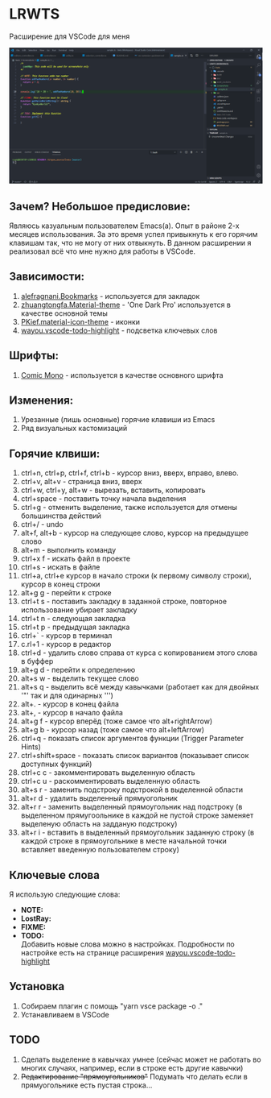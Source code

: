 # LRWTS #
Расширение для VSCode для меня

![alt text](https://github.com/1amL0st/lrwts/blob/master/showcase/screenshot_1.png?raw=true)

## Зачем? Небольшое предисловие: ##
Являюсь казуальным пользователем Emacs(a). Опыт в районе 2-х месяцев использования. За это время успел привыкнуть к его горячим клавишам так, что не могу от них отвыкнуть. В данном расширении я реализовал всё что мне нужно для работы в VSCode.

## Зависимости: ##
1. [alefragnani.Bookmarks](https://marketplace.visualstudio.com/items?itemName=alefragnani.Bookmarks "alefragnani.Bookmarks") - используется для закладок
2. [zhuangtongfa.Material-theme](https://marketplace.visualstudio.com/items?itemName=zhuangtongfa.Material-theme "zhuangtongfa.Material-theme") - 'One Dark Pro' используется в качестве основной темы
3. [PKief.material-icon-theme](https://marketplace.visualstudio.com/items?itemName=PKief.material-icon-theme "PKief.material-icon-theme") - иконки
4. [wayou.vscode-todo-highlight](https://marketplace.visualstudio.com/items?itemName=wayou.vscode-todo-highlight "wayou.vscode-todo-highlight") - подсветка ключевых слов

## Шрифты: ##
1. [Comic Mono](https://github.com/dtinth/comic-mono-font "Comic Mono") - используется в качестве основного шрифта

## Изменения: ##
1. Урезанные (лишь основные) горячие клавиши из Emacs
2. Ряд визуальных кастомизаций

## Горячие клвиши: ##
1. ctrl+n, ctrl+p, ctrl+f, ctrl+b - курсор вниз, вверх, вправо, влево.
2. ctrl+v, alt+v - страница вниз, вверх
3. ctrl+w, ctrl+y, alt+w - вырезать, вставить, копировать
4. ctrl+space - поставить точку начала выделения
5. ctrl+g - отменить выделение, также используется для отмены большинства действий
6. ctrl+/ - undo
7. alt+f, alt+b - курсор на следующее слово, курсор на предыдущее слово
8. alt+m - выполнить команду
9. ctrl+x f - искать файл в проекте
10. ctrl+s - искать в файле
11. ctrl+a, ctrl+e курсор в начало строки (к первому символу строки), курсор в конец строки
12. alt+g g - перейти к строке
13. ctrl+t s - поставить закладку в заданной строке, повторное использование убирает закладку
14. ctrl+t n - следующая закладка
15. ctrl+t p - предыдущая закладка
16. ctrl+` - курсор в терминал
17. c.rl+1 - курсор в редактор
18. ctrl+d - удалить слово справа от курса с копированием этого слова в буффер
19. alt+g d - перейти к определению
20. alt+s w - выделить текущее слово
21. alt+s q - выделить всё между кавычками (работает как для двойных '"' так и для одинарных ''')
22. alt+. - курсор в конец файла
23. alt+, - курсор в начало файла
24. alt+g f - курсор вперёд (тоже самое что alt+rightArrow)
25. alt+g b - курсор назад (тоже самое что alt+leftArrow)
26. ctrl+q - показать список аргументов функции (Trigger Parameter Hints)
27. ctrl+shift+space - показать список вариантов (показывает список доступных функций)
28. ctrl+c c - закомментировать выделенную область
29. ctrl+c u - раскомментировать выделенную область
30. alt+s r - заменить подстроку подстрокой в выделенной области
31. alt+r d - удалить выделенный прямуогольник
32. alt+r r - заменить выделенный прямоугольник над подстроку (в выделенном прямугоольнике в каждой не пустой строке заменяет выделеную область на задданую подстроку)
33. alt+r i - вставить в выделенный прямоугольник заданную строку (в каждой строке в прямоугольнике в месте начальной точки вставляет введенную пользователем строку)
## Ключевые слова ##
Я использую следующие слова:
- **NOTE:**
- **LostRay:**
- **FIXME:**
-  **TODO:**
<br/>Добавить новые слова можно в настройках. Подробности по настройке есть на странице расширения [wayou.vscode-todo-highlight](https://marketplace.visualstudio.com/items?itemName=wayou.vscode-todo-highlight "wayou.vscode-todo-highlight")

## Установка ##
1. Собираем плагин с помощь "yarn vsce package -o ."
2. Устанавливаем в VSCode

## TODO ##
1. Сделать выделение в кавычках умнее (сейчас может не работать во многих случаях, например, если в строке есть другие кавычки)
2. ~~Редактирование "прямоугольников"~~ Подумать что делать если в прямуогольнике есть пустая строка...